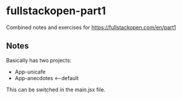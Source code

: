 # fullstackopen-part1

Combined notes and exercises for https://fullstackopen.com/en/part1

## Notes

Basically has two projects:

- App-unicafe
- App-anecdotes <--default

This can be switched in the main.jsx file.
